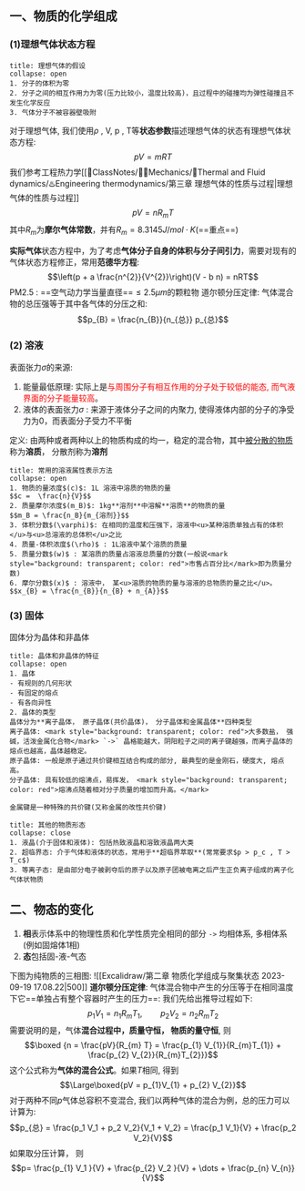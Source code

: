 ## 一、物质的化学组成
### (1)理想气体状态方程
`````ad-note
title: 理想气体的假设
collapse: open
1. 分子的体积为零 
2. 分子之间的相互作用力为零(压力比较小，温度比较高)，且过程中的碰撞均为弹性碰撞且不发生化学反应
3. 气体分子不被容器壁吸附
`````
对于理想气体, 我们使用$\rho$ , V, p , T等**状态参数**描述理想气体的状态有理想气体状态方程:
$$pV = mRT$$
我们参考工程热力学[[📘ClassNotes/👨‍🔧Mechanics/🌊Thermal and Fluid dynamics/♨️Engineering thermodynamics/第三章 理想气体的性质与过程|理想气体的性质与过程]] 
$$pV = n R_m T$$
其中$R_m$为**摩尔气体常数**，并有$R_{m}= 8.3145 J/mol\cdot  K$(==重点==)

**实际气体**状态方程中，为了考虑**气体分子自身的体积与分子间引力**，需要对现有的气体状态方程修正，常用**范德华方程**: 
$$\left(p + a \frac{n^{2}}{V^{2}}\right)(V - b n) = nRT$$
PM2.5 : ==空气动力学当量直径==$\leq 2.5\mu m$的颗粒物
道尔顿分压定律: 气体混合物的总压强等于其中各气体的分压之和:
$$p_{B} = \frac{n_{B}}{n_{总}} p_{总}$$
### (2) 溶液
表面张力$\sigma$的来源: 
1. 能量最低原理: 实际上是<mark style="background: transparent; color: red">与周围分子有相互作用的分子处于较低的能态,  而气液界面的分子能量较高</mark>。 
2. 液体的表面张力$\sigma$ : 来源于液体分子之间的内聚力, 使得液体内部的分子的净受力为0，而表面分子受力不平衡

定义: 由两种或者两种以上的物质构成的均一，稳定的混合物，其中<u>被分散的物质</u>称为**溶质**， 分散剂称为**溶剂**
`````ad-caution
title: 常用的溶液属性表示方法
collapse: open
1. 物质的量浓度$(c)$: 1L 溶液中溶质的物质的量
$$c =  \frac{n}{V}$$
2. 质量摩尔浓度$(m_B)$: 1kg**溶剂**中溶解**溶质**的物质的量
$$m_B = \frac{n_B}{m_{溶剂}}$$
3. 体积分数$(\varphi)$: 在相同的温度和压强下，溶液中<u>某种溶质单独占有的体积</u>与<u>总溶液的总体积</u>之比
4. 质量-体积浓度$(\rho)$ : 1L溶液中某个溶质的质量
5. 质量分数$(w)$ : 某溶质的质量占溶液总质量的分数(一般说<mark style="background: transparent; color: red">市售占百分比</mark>即为质量分数)
6. 摩尔分数$(x)$ : 溶液中， 某<u>溶质的物质的量与溶液的总物质的量之比</u>。
$$x_{B} = \frac{n_{B}}{n_{B} + n_{A}}$$
`````

### (3) 固体
固体分为晶体和非晶体
`````ad-caution
title: 晶体和非晶体的特征
collapse: open
1. 晶体
- 有规则的几何形状
- 有固定的熔点
- 有各向异性
2. 晶体的类型 
晶体分为**离子晶体， 原子晶体(共价晶体)， 分子晶体和金属晶体**四种类型
离子晶体: <mark style="background: transparent; color: red">大多数盐， 强碱，活泼金属化合物</mark> `->` 晶格能越大，阴阳粒子之间的离子键越强，而离子晶体的熔点也越高，晶体越稳定。
原子晶体: 一般是原子通过共价键相互结合构成的部分, 最典型的是金刚石，硬度大, 熔点高。
分子晶体: 具有较低的熔沸点，易挥发， <mark style="background: transparent; color: red">熔沸点随着相对分子质量的增加而升高。</mark>

金属键是一种特殊的共价键(又称金属的改性共价键)
`````

`````ad-note
title: 其他的物质形态
collapse: close
1. 液晶(介于固体和液体): 包括热致液晶和溶致液晶两大类
2. 超临界态: 介于气体和液体的状态，常用于**超临界萃取**(常常要求$p > p_c , T > T_c$)
3. 等离子态: 是由部分电子被剥夺后的原子以及原子团被电离之后产生正负离子组成的离子化气体状物质
`````

## 二、物态的变化
1. **相**表示体系中的物理性质和化学性质完全相同的部分 `->` 均相体系, 多相体系(例如固熔体1相)
2. **态**包括固-液-气态

下图为纯物质的三相图: 
![[Excalidraw/第二章 物质化学组成与聚集状态 2023-09-19 17.08.22|500]]
**道尔顿分压定律**:
气体混合物中产生的分压等于在相同温度下它==单独占有整个容器时产生的压力==: 我们先给出推导过程如下:
$$p_{1} V_{1} = n_{1} R_{m} T_{1},\qquad  p_{2}V_{2} = n_{2}R_{m} T_{2}$$
需要说明的是，气体**混合过程中，质量守恒， 物质的量守恒**, 则
$$\boxed {n = \frac{pV}{R_{m} T} = \frac{p_{1} V_{1}}{R_{m}T_{1}} + \frac{p_{2} V_{2}}{R_{m}T_{2}}}$$
这个公式称为**气体的混合公式**。如果$T$相同, 得到
$$\Large\boxed{pV = p_{1}V_{1} + p_{2} V_{2}}$$
对于两种不同$p$气体总容积不变混合, 我们以两种气体的混合为例，总的压力可以计算为: 
$$p_{总} = \frac{p_1 V_1 + p_2 V_2}{V_1  + V_2} = \frac{p_1 V_1}{V} + \frac{p_2 V_2}{V}$$
如果取分压计算， 则
$$p= \frac{p_{1} V_1 }{V} + \frac{p_{2} V_2 }{V}  + \dots + \frac{p_{n} V_{n}}{V}$$

